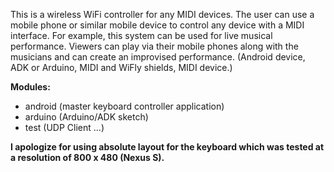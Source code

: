 This is a wireless WiFi controller for any MIDI devices. The user can use a mobile phone or similar mobile device to control any device with a MIDI interface. For example, this system can be used for live musical performance. Viewers can play via their mobile phones along with the musicians and can create an improvised performance. (Android device, ADK or Arduino, MIDI and WiFly shields, MIDI device.)

**Modules:**
  * android (master keyboard controller application)
  * arduino (Arduino/ADK sketch)
  * test (UDP Client ...)


**I apologize for using absolute layout for the keyboard which was tested at a resolution of 800 x 480 (Nexus S).**